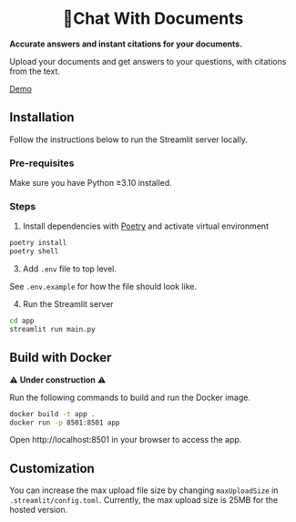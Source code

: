 <h1 align="center">
📖Chat With Documents
</h1>

**Accurate answers and instant citations for your documents.**

Upload your documents and get answers to your questions, with citations from the text.

[Demo](https://twitter.com/mm_sasmitha/status/1620999984085884930)

## Installation

Follow the instructions below to run the Streamlit server locally.

### Pre-requisites

Make sure you have Python ≥3.10 installed.

### Steps

1. Install dependencies with [Poetry](https://python-poetry.org/) and activate virtual environment

```bash
poetry install
poetry shell
```

3. Add `.env` file to top level.

See `.env.example` for how the file should look like.

4. Run the Streamlit server

```bash
cd app
streamlit run main.py
```

## Build with Docker

⚠️ **Under construction** ⚠️

Run the following commands to build and run the Docker image.

```bash
docker build -t app .
docker run -p 8501:8501 app
```

Open http://localhost:8501 in your browser to access the app.

## Customization

You can increase the max upload file size by changing `maxUploadSize` in `.streamlit/config.toml`.
Currently, the max upload size is 25MB for the hosted version.
